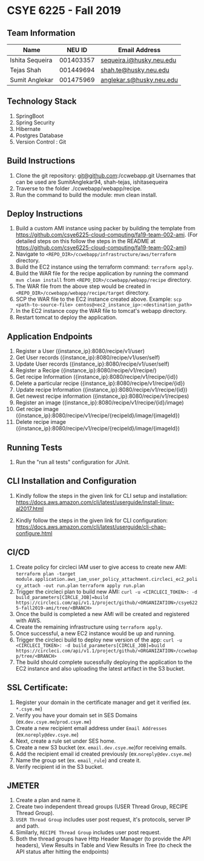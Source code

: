 # CSYE 6225 - Fall 2019

## Team Information

| Name | NEU ID | Email Address |
| --- | --- | --- |
| Ishita Sequeira| 001403357 | sequeira.i@husky.neu.edu |
| Tejas Shah | 001449694 | shah.te@husky.neu.edu |
| Sumit Anglekar | 001475969 | anglekar.s@husky.neu.edu |

## Technology Stack
1. SpringBoot
2. Spring Security
3. Hibernate
4. Postgres Database
5. Version Control : Git

## Build Instructions
1. Clone the git repository: git@github.com:<username>/ccwebapp.git
   Usernames that can be used are SumitAnglekar94, shah-tejas, ishitasequeira
2. Traverse to the folder ./ccwebapp/webapp/recipe.
3. Run the command to build the module: mvn clean install.

## Deploy Instructions
1. Build a custom AMI instance using packer by building the template from https://github.com/csye6225-cloud-computing/fa19-team-002-ami.
    (For detailed steps on this follow the steps in the README at https://github.com/csye6225-cloud-computing/fa19-team-002-ami)
2. Navigate to `<REPO_DIR>/ccwebapp/infrastructure/aws/terraform` directory.
3. Build the EC2 instance using the terraform command: `terraform apply`.
4. Build the WAR file for the recipe application by running the command `mvn clean install` from  `<REPO_DIR>/ccwebapp/webapp/recipe` directory.
5. The WAR file from the above step would be created in `<REPO_DIR>/ccwebapp/webapp/recipe/target` directory.
6. SCP the WAR file to the EC2 instance created above. Example:
    `scp <path-to-source-file> centos@<ec2_instance_ip>:<destination_path>`
7. In the EC2 instance copy the WAR file to tomcat's webapp directory.
8. Restart tomcat to deploy the application.

## Application Endpoints
1. Register a User ({instance_ip}:8080/recipe/v1/user)
2. Get User records ({instance_ip}:8080/recipe/v1/user/self)
3. Update User records ({instance_ip}:8080/recipe/v1/user/self)
4. Register a Recipe ({instance_ip}:8080/recipe/v1/recipe/)
5. Get recipe Information ({instance_ip}:8080/recipe/v1/recipe/{id})
6. Delete a particular recipe ({instance_ip}:8080/recipe/v1/recipe/{id})
7. Update recipe Information ({instance_ip}:8080/recipe/v1/recipe/{id})
8. Get newest recipe information ({instance_ip}:8080/recipe/v1/recipes)
9. Register an image ({instance_ip}:8080/recipe/v1/recipe/{id}/image)
10. Get recipe image ({instance_ip}:8080/recipe/v1/recipe/{recipeId}/image/{imageId})
11. Delete recipe image ({instance_ip}:8080/recipe/v1/recipe/{recipeId}/image/{imageId})

## Running Tests
1. Run the "run all tests" configuration for JUnit.

## CLI Installation and Configuration
1. Kindly follow the steps in the given link for CLI setup and installation:
https://docs.aws.amazon.com/cli/latest/userguide/install-linux-al2017.html

2. Kindly follow the steps in the given link for CLI configuration:
https://docs.aws.amazon.com/cli/latest/userguide/cli-chap-configure.html

## CI/CD
1. Create policy for circleci IAM user to give access to create new AMI: 
    `terraform plan -target module.application.aws_iam_user_policy_attachment.circleci_ec2_policy_attach -out run.plan`
    `terraform apply run.plan`
2. Trigger the circleci plan to build new AMI:
    `curl -u <CIRCLECI_TOKEN>: -d build_parameters[CIRCLE_JOB]=build https://circleci.com/api/v1.1/project/github/<ORGANIZATION>/csye6225-fall2019-ami/tree/<BRANCH>`
3. Once the build is completed a new AMI will be created and registered with AWS.
4. Create the remaining infrastructure using `terraform apply`.
5. Once successful, a new EC2 instance would be up and running.
6. Trigger the circleci build to deploy new version of the app:
    `curl -u <CIRCLECI_TOKEN>: -d build_parameters[CIRCLE_JOB]=build https://circleci.com/api/v1.1/project/github/<ORGANIZATION>/ccwebapp/tree/<BRANCH>`
7. The build should complete sucessfully deploying the application to the EC2 instance and also uploading the latest artifact in the S3 bucket.

## SSL Certificate:
1. Register your domain in the certificate manager and get it verified (ex. `*.csye.me`)
1. Verify you have your domain set in SES Domains (ex.`dev.csye.me`/`prod.csye.me`)
2. Create a new recipient email address under `Email Addresses` (ex.`noreply@dev.csye.me`)  
3. Next, create a rule set under SES home.
4. Create a new S3 bucket (ex. `email.dev.csye.me`)for receiving emails.
5. Add the recipient email id created previously (ex.`noreply@dev.csye.me`)
6. Name the group set (ex. `email_rule`) and create it.
7. Verify recipient id in the S3 bucket.

## JMETER

1. Create a plan and name it.
2. Create two independent thread groups (USER Thread Group, RECIPE Thread Group). 
3. `USER Thread Group` includes user post request, it's protocols, server IP and path.
4. Similarly, `RECIPE Thread Group` includes user post request.
5. Both the thread groups have Http Header Manager (to provide the API headers), View Results in Table and View Results in Tree (to check the API status after hitting the endpoints)
 